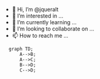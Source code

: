 - 👋 Hi, I’m @jqueralt
- 👀 I’m interested in ...
- 🌱 I’m currently learning ...
- 💞️ I’m looking to collaborate on ...
- 📫 How to reach me ...

```mermaid
  graph TD;
      A-->B;
      A-->C;
      B-->D;
      C-->D;
```

<!---
jqueralt/jqueralt is a ✨ special ✨ repository because its `README.md` (this file) appears on your GitHub profile.
You can click the Preview link to take a look at your changes.
--->
